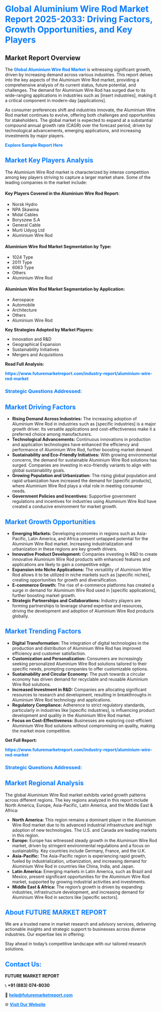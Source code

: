 <h1 style="color: #007BFF;">Global Aluminium Wire Rod Market Report 2025-2033: Driving Factors, Growth Opportunities, and Key Players</h1>

<section id="overview">
<h2>Market Report Overview</h2>
<p>The <a href="https://www.futuremarketreport.com/industry-report/aluminium-wire-rod-market" style="color: #007BFF; text-decoration: none;"><strong>Global Aluminium Wire Rod Market</strong></a> is witnessing significant growth, driven by increasing demand across various industries. This report delves into the key aspects of the Aluminium Wire Rod market, providing a comprehensive analysis of its current status, future potential, and challenges. The demand for Aluminium Wire Rod has surged due to its wide-ranging applications in industries such as [insert industries], making it a critical component in modern-day [applications].</p>
<p>As consumer preferences shift and industries innovate, the Aluminium Wire Rod market continues to evolve, offering both challenges and opportunities for stakeholders. The global market is expected to expand at a substantial compound annual growth rate (CAGR) over the forecast period, driven by technological advancements, emerging applications, and increasing investments by major players.</p>
</section>

<section id="overview">
<p><a href="https://www.futuremarketreport.com/request-sample/reportId=96948" style="color: #007BFF; text-decoration: none;"><strong>Explore Sample Report Here</strong></a></p>
</section>

<section id="key-players">
<h2 style="color: #007BFF;">Market Key Players Analysis</h2>
<p>The Aluminium Wire Rod market is characterized by intense competition among key players striving to capture a larger market share. Some of the leading companies in the market include:</p>
<h4>Key Players Covered in the Aluminium Wire Rod Report:</h4>
<ul><li>Norsk Hydro</li><li>NPA Skawina</li><li>Midal Cables</li><li>Boryszew S.A</li><li>General Cable</li><li>Murti Udyog Ltd</li><li>Aluminium Wire Rod</li></ul>
<h4>Aluminium Wire Rod Market Segmentation by Type:</h4>
<ul><li>1024 Type</li><li>2011 Type</li><li>6063 Type</li><li>Others</li><li>Aluminium Wire Rod</li></ul>

<h4>Aluminium Wire Rod Market Segmentation by Application:</h4>
<ul><li>Aerospace</li><li>Automobile</li><li>Architecture</li><li>Others</li><li>Aluminium Wire Rod</li></ul>
<p><strong>Key Strategies Adopted by Market Players:</strong></p>
<ul>
<li>Innovation and R&D</li>
<li>Geographical Expansion</li>
<li>Sustainability Initiatives</li>
<li>Mergers and Acquisitions</li>
</ul>
</section>

<section>
<p><strong>Read Full Analysis: </strong></p><a href="https://www.futuremarketreport.com/industry-report/aluminium-wire-rod-market" style="color: #007BFF; text-decoration: none;"><strong>https://www.futuremarketreport.com/industry-report/aluminium-wire-rod-market</strong></a>
<h3 style="color: #007BFF;">Strategic Questions Addressed:</h3>
</section>

<section id="driving-factors">
<h2 style="color: #007BFF;">Market Driving Factors</h2>
<ul>
<li><strong>Rising Demand Across Industries:</strong> The increasing adoption of Aluminium Wire Rod in industries such as [specific industries] is a major growth driver. Its versatile applications and cost-effectiveness make it a preferred choice among manufacturers.</li>
<li><strong>Technological Advancements:</strong> Continuous innovations in production and application technologies have enhanced the efficiency and performance of Aluminium Wire Rod, further boosting market demand.</li>
<li><strong>Sustainability and Eco-Friendly Initiatives:</strong> With growing environmental concerns, the demand for sustainable Aluminium Wire Rod solutions has surged. Companies are investing in eco-friendly variants to align with global sustainability goals.</li>
<li><strong>Growing Population and Urbanization:</strong> The rising global population and rapid urbanization have increased the demand for [specific products], where Aluminium Wire Rod plays a vital role in meeting consumer needs.</li>
<li><strong>Government Policies and Incentives:</strong> Supportive government regulations and incentives for industries using Aluminium Wire Rod have created a conducive environment for market growth.</li>
</ul>
</section>

<section id="growth-opportunities">
<h2 style="color: #007BFF;">Market Growth Opportunities</h2>
<ul>
<li><strong>Emerging Markets:</strong> Developing economies in regions such as Asia-Pacific, Latin America, and Africa present untapped potential for the Aluminium Wire Rod market. Increasing industrialization and urbanization in these regions are key growth drivers.</li>
<li><strong>Innovative Product Development:</strong> Companies investing in R&D to create innovative Aluminium Wire Rod products with enhanced features and applications are likely to gain a competitive edge.</li>
<li><strong>Expansion into Niche Applications:</strong> The versatility of Aluminium Wire Rod allows it to be utilized in niche markets such as [specific niches], creating opportunities for growth and diversification.</li>
<li><strong>E-commerce Growth:</strong> The rise of e-commerce platforms has created a surge in demand for Aluminium Wire Rod used in [specific applications], further boosting market growth.</li>
<li><strong>Strategic Partnerships and Collaborations:</strong> Industry players are forming partnerships to leverage shared expertise and resources, driving the development and adoption of Aluminium Wire Rod products globally.</li>
</ul>
</section>

<section id="trending-factors">
<h2 style="color: #007BFF;">Market Trending Factors</h2>
<ul>
<li><strong>Digital Transformation:</strong> The integration of digital technologies in the production and distribution of Aluminium Wire Rod has improved efficiency and customer satisfaction.</li>
<li><strong>Customization and Personalization:</strong> Consumers are increasingly seeking personalized Aluminium Wire Rod solutions tailored to their specific needs, prompting companies to offer customizable options.</li>
<li><strong>Sustainability and Circular Economy:</strong> The push towards a circular economy has driven demand for recyclable and reusable Aluminium Wire Rod solutions.</li>
<li><strong>Increased Investment in R&D:</strong> Companies are allocating significant resources to research and development, resulting in breakthroughs in Aluminium Wire Rod technology and applications.</li>
<li><strong>Regulatory Compliance:</strong> Adherence to strict regulatory standards, particularly in industries like [specific industries], is influencing product development and quality in the Aluminium Wire Rod market.</li>
<li><strong>Focus on Cost-Effectiveness:</strong> Businesses are exploring cost-efficient Aluminium Wire Rod solutions without compromising on quality, making the market more competitive.</li>
</ul>
</section>

<section>
<p><strong>Get Full Report: </strong></p><a href="https://www.futuremarketreport.com/industry-report/aluminium-wire-rod-market" style="color: #007BFF; text-decoration: none;"><strong>https://www.futuremarketreport.com/industry-report/aluminium-wire-rod-market</strong></a>
<h3 style="color: #007BFF;">Strategic Questions Addressed:</h3>
</section>


<section id="regional-analysis">
<h2 style="color: #007BFF;">Market Regional Analysis</h2>
<p>The global Aluminium Wire Rod market exhibits varied growth patterns across different regions. The key regions analyzed in this report include North America, Europe, Asia-Pacific, Latin America, and the Middle East & Africa:</p>
<ul>
<li><strong>North America:</strong> This region remains a dominant player in the Aluminium Wire Rod market due to its advanced industrial infrastructure and high adoption of new technologies. The U.S. and Canada are leading markets in this region.</li>
<li><strong>Europe:</strong> Europe has witnessed steady growth in the Aluminium Wire Rod market, driven by stringent environmental regulations and a focus on sustainability. Key countries include Germany, France, and the U.K.</li>
<li><strong>Asia-Pacific:</strong> The Asia-Pacific region is experiencing rapid growth, fueled by industrialization, urbanization, and increasing demand for Aluminium Wire Rod in countries like China, India, and Japan.</li>
<li><strong>Latin America:</strong> Emerging markets in Latin America, such as Brazil and Mexico, present significant opportunities for the Aluminium Wire Rod market, supported by growing industrial activities and investments.</li>
<li><strong>Middle East & Africa:</strong> The region’s growth is driven by expanding industries, infrastructure development, and increasing demand for Aluminium Wire Rod in sectors like [specific sectors].</li>
</ul>
</section>

<footer>
<h2 style="color: #007BFF;">About FUTURE MARKET REPORT</h2>
<p>We are a trusted name in market research and advisory services, delivering actionable insights and strategic support to businesses across diverse industries. Our expertise lies in offering:</p>

<p>Stay ahead in today’s competitive landscape with our tailored research solutions.</p>

<h2 style="color: #007BFF;">Contact Us:</h2>
<p><strong>FUTURE MARKET REPORT</strong></p>
<p>📞 <strong>+91 (883) 074-8030</strong></p>
<p>📧 <strong><a href="mailto:help@futuremarketreport.com" style="color: #007BFF;">help@futuremarketreport.com</a></strong></p>
<p>🌐 <strong><a href="https://www.futuremarketreport.com/" style="color: #007BFF;">Visit Our Website</a></strong></p>
</footer>